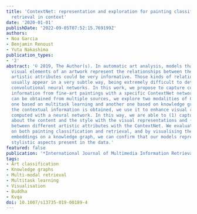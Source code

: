 ```yaml
---
title: 'ContextNet: representation and exploration for painting classification and
  retrieval in context'
date: '2020-01-01'
publishDate: '2022-09-05T07:52:15.769199Z'
authors:
- Noa Garcia
- Benjamin Renoust
- Yuta Nakashima
publication_types:
- '2'
abstract: '© 2019, The Author(s). In automatic art analysis, models that besides the
  visual elements of an artwork represent the relationships between the different
  artistic attributes could be very informative. Those kinds of relationships, however,
  usually appear in a very subtle way, being extremely difficult to detect with standard
  convolutional neural networks. In this work, we propose to capture contextual artistic
  information from fine-art paintings with a specific ContextNet network. As context
  can be obtained from multiple sources, we explore two modalities of ContextNets:
  one based on multitask learning and another one based on knowledge graphs. Once
  the contextual information is obtained, we use it to enhance visual representations
  computed with a neural network. In this way, we are able to (1) capture information
  about the content and the style with the visual representations and (2) encode relationships
  between different artistic attributes with the ContextNet. We evaluate our models
  on both painting classification and retrieval, and by visualising the resulting
  embeddings on a knowledge graph, we can confirm that our models represent specific
  stylistic aspects present in the data.'
featured: false
publication: '*International Journal of Multimedia Information Retrieval*'
tags:
- Art classification
- Knowledge graphs
- Multi-modal retrieval
- Multitask learning
- Visualisation
- Buddha
- Kvqa
doi: 10.1007/s13735-019-00189-4
---
```


